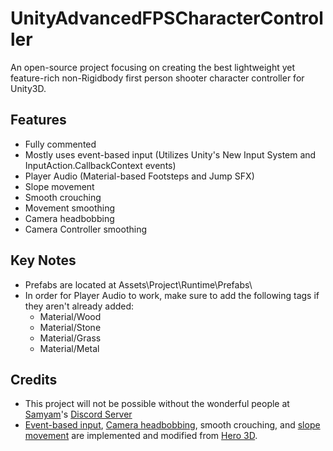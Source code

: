 # UnityAdvancedFPSCharacterController
An open-source project focusing on creating the best lightweight yet feature-rich non-Rigidbody first person shooter character controller for Unity3D.


## Features
- Fully commented
- Mostly uses event-based input (Utilizes Unity's New Input System and InputAction.CallbackContext events)
- Player Audio (Material-based Footsteps and Jump SFX)
- Slope movement
- Smooth crouching
- Movement smoothing
- Camera headbobbing
- Camera Controller smoothing

## Key Notes
- Prefabs are located at Assets\Project\Runtime\Prefabs\
- In order for Player Audio to work, make sure to add the following tags if they aren't already added:
  - Material/Wood
  - Material/Stone
  - Material/Grass
  - Material/Metal

## Credits
- This project will not be possible without the wonderful people at [Samyam](https://www.youtube.com/@samyam)'s [Discord Server](https://discord.com/invite/B9bjMxj)
- [Event-based input](https://www.youtube.com/watch?v=8Yih0p2Kvy0&t=3s), [Camera headbobbing](https://www.youtube.com/watch?v=5MbR2qJK8Tc&t=1s), smooth crouching, and [slope movement](https://www.youtube.com/watch?v=GI5LAbP5slE) are implemented and modified from [Hero 3D](https://www.youtube.com/@hero3d899).
